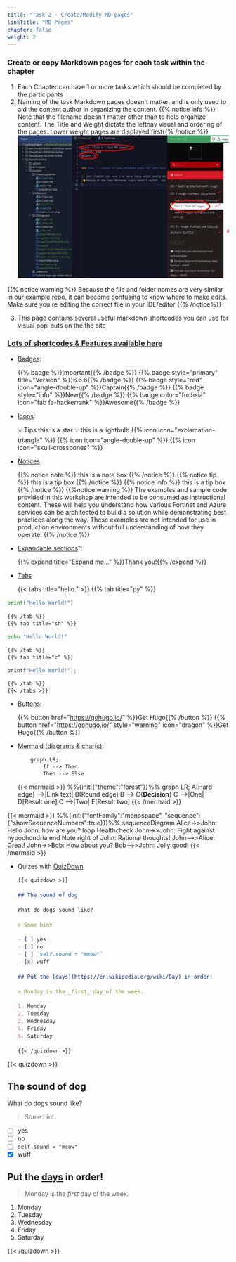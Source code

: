 ```yaml
---
title: "Task 2 - Create/Modify MD pages"
linkTitle: "MD Pages"
chapter: false
weight: 2
---
```


### Create or copy Markdown pages for each task within the chapter 

1. Each Chapter can have 1 or more tasks which should be completed by the participants 
2. Naming of the task Markdown pages doesn't matter, and is only used to aid the content author in organizing the content.
    {{% notice info %}} Note that the filename doesn't matter other than to help organize content.  The Title and Weight dictate the leftnav visual and ordering of the pages.  Lower weight pages are displayed first{{% /notice %}}
    ![taskPage](taskPage.png)


{{% notice warning %}} Because the file and folder names are very similar in our example repo, it can become confusing to know where to make edits.  Make sure you're editing the correct file in your IDE/editor {{% /notice%}}

3. This page contains several useful markdown shortcodes you can use for visual pop-outs on the the site

###  [Lots of shortcodes & Features available here](https://mcshelby.github.io/hugo-theme-relearn/shortcodes/index.html)

- [Badges](https://mcshelby.github.io/hugo-theme-relearn/shortcodes/badge/index.html): 

    {{% badge %}}Important{{% /badge %}}
    {{% badge style="primary" title="Version" %}}6.6.6{{% /badge %}}
    {{% badge style="red" icon="angle-double-up" %}}Captain{{% /badge %}}
    {{% badge style="info" %}}New{{% /badge %}}
    {{% badge color="fuchsia" icon="fab fa-hackerrank" %}}Awesome{{% /badge %}}

- [Icons](https://mcshelby.github.io/hugo-theme-relearn/shortcodes/icon/index.html):

    :star: Tips this is a star
    :bulb: this is a lightbulb
    {{% icon icon="exclamation-triangle" %}}
    {{% icon icon="angle-double-up" %}}
    {{% icon icon="skull-crossbones" %}}

- [Notices](https://mcshelby.github.io/hugo-theme-relearn/shortcodes/notice/index.html)

    {{% notice note %}} this is a note box {{% /notice %}}
    {{% notice tip %}} this is a tip box {{% /notice %}}
    {{% notice info %}} this is a tip box {{% /notice %}}
    {{%notice warning %}} The examples and sample code provided in this workshop are intended to be consumed as instructional content. These will help you understand how various Fortinet and Azure services can be architected to build a solution while demonstrating best practices along the way. These examples are not intended for use in production environments without full understanding of how they operate. {{% /notice %}}

- [Expandable sections](https://mcshelby.github.io/hugo-theme-relearn/shortcodes/expand/index.html)":

    {{% expand title="Expand me..." %}}Thank you!{{% /expand %}}

- [Tabs](https://mcshelby.github.io/hugo-theme-relearn/shortcodes/tabs/index.html)
    
    {{< tabs title="hello." >}}
    {{% tab title="py" %}}

```python
print("Hello World!")
```

    {{% /tab %}}
    {{% tab title="sh" %}}
```bash
echo "Hello World!"
```
    {{% /tab %}}
    {{% tab title="c" %}}
```c
printf"Hello World!");
```
    {{% /tab %}}
    {{< /tabs >}}

- [Buttons](https://mcshelby.github.io/hugo-theme-relearn/shortcodes/button/index.html):

    {{% button href="https://gohugo.io/" %}}Get Hugo{{% /button %}}
    {{% button href="https://gohugo.io/" style="warning" icon="dragon" %}}Get Hugo{{% /button %}}

- [Mermaid (diagrams & charts)](https://mcshelby.github.io/hugo-theme-relearn/shortcodes/mermaid/index.html):

    ```mermaid { align="center" zoom="true" }
        graph LR;
            If --> Then
            Then --> Else
    ```

    {{< mermaid >}}
%%{init:{"theme":"forest"}}%%
graph LR;
    A[Hard edge] -->|Link text| B(Round edge)
    B --> C{<strong>Decision</strong>}
    C -->|One| D[Result one]
    C -->|Two| E[Result two]
{{< /mermaid >}}


{{< mermaid >}}
%%{init:{"fontFamily":"monospace", "sequence":{"showSequenceNumbers":true}}}%%
sequenceDiagram
    Alice->>John: Hello John, how are you?
    loop Healthcheck
        John->>John: Fight against hypochondria
    end
    Note right of John: Rational thoughts!
    John-->>Alice: Great!
    John->>Bob: How about you?
    Bob-->>John: Jolly good!
{{< /mermaid >}}

- Quizes with [QuizDown](https://github.com/bonartm/hugo-quiz)

    ```markdown
    {{< quizdown >}}
    
    ## The sound of dog
    
    What do dogs sound like?
    
    > Some hint
    
    - [ ] yes
    - [ ] no
    - [ ] `self.sound = "meow"`
    - [x] wuff
    
    ## Put the [days](https://en.wikipedia.org/wiki/Day) in order!
    
    > Monday is the _first_ day of the week.
    
    1. Monday
    2. Tuesday
    3. Wednesday
    4. Friday
    5. Saturday
    
    {{< /quizdown >}}
    ```

{{< quizdown >}}

## The sound of dog

What do dogs sound like?

> Some hint

- [ ] yes
- [ ] no
- [ ] `self.sound = "meow"`
- [x] wuff

## Put the [days](https://en.wikipedia.org/wiki/Day) in order!

> Monday is the _first_ day of the week.

1. Monday
2. Tuesday
3. Wednesday
4. Friday
5. Saturday

{{< /quizdown >}}